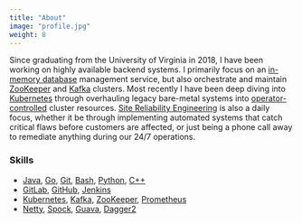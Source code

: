 ```yaml
---
title: "About"
image: "profile.jpg"
weight: 8
---
```


Since graduating from the University of Virginia in 2018, I have been working on highly available backend systems. I primarily focus on an [in-memory database](https://en.wikipedia.org/wiki/K_(programming_language)) management service, but also orchestrate and maintain [ZooKeeper](https://zookeeper.apache.org/) and [Kafka](https://kafka.apache.org/) clusters. Most recently I have been deep diving into [Kubernetes](https://kubernetes.io/) through overhauling legacy bare-metal systems into [operator-controlled](https://kubernetes.io/docs/concepts/extend-kubernetes/operator/) cluster resources. [Site Reliability Engineering](https://en.wikipedia.org/wiki/Site_Reliability_Engineering) is also a daily focus, whether it be through implementing automated systems that catch critical flaws before customers are affected, or just being a phone call away to remediate anything during our 24/7 operations. 

### Skills

* [Java](https://www.geeksforgeeks.org/java/), [Go](https://golang.org/), [Git](https://git-scm.com/), [Bash](https://www.gnu.org/software/bash/), [Python](https://www.python.org/), [C++](http://www.cplusplus.com/info/description/)
* [GitLab](https://about.gitlab.com/), [GitHub](https://github.com/), [Jenkins](https://jenkins.io/)
* [Kubernetes](https://kubernetes.io/), [Kafka](https://kafka.apache.org/), [ZooKeeper](https://zookeeper.apache.org/), [Prometheus](https://prometheus.io/)
* [Netty](https://netty.io/), [Spock](http://spockframework.org/), [Guava](https://opensource.google/projects/guava), [Dagger2](https://dagger.dev/)
